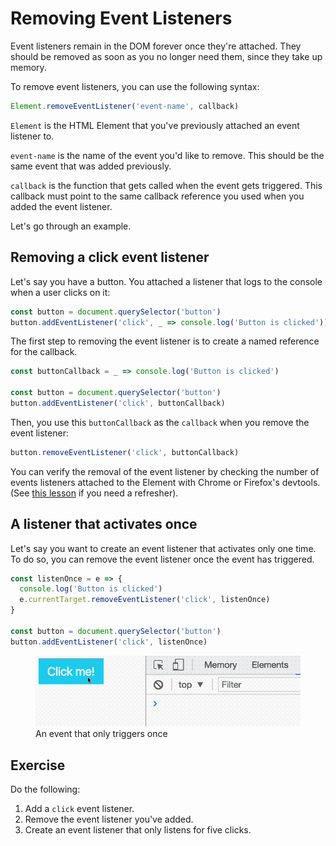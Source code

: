 # Removing Event Listeners

Event listeners remain in the DOM forever once they're attached. They should be removed as soon as you no longer need them, since they take up memory.

To remove event listeners, you can use the following syntax:

```js
Element.removeEventListener('event-name', callback)
```

`Element` is the HTML Element that you've previously attached an event listener to.

`event-name` is the name of the event you'd like to remove. This should be the same event that was added previously.

`callback` is the function that gets called when the event gets triggered. This callback must point to the same callback reference you used when you added the event listener.

Let's go through an example.

## Removing a click event listener

Let's say you have a button. You attached a listener that logs to the console when a user clicks on it:

```js
const button = document.querySelector('button')
button.addEventListener('click', _ => console.log('Button is clicked'))
```

The first step to removing the event listener is to create a named reference for the callback.

```js
const buttonCallback = _ => console.log('Button is clicked')

const button = document.querySelector('button')
button.addEventListener('click', buttonCallback)
```

Then, you use this `buttonCallback` as the `callback` when you remove the event listener:

```js
button.removeEventListener('click', buttonCallback)
```

You can verify the removal of the event listener by checking the number of events listeners attached to the Element with Chrome or Firefox's devtools. (See [this lesson](../01.events.md) if you need a refresher).

## A listener that activates once

Let's say you want to create an event listener that activates only one time. To do so, you can remove the event listener once the event has triggered.

```js
const listenOnce = e => {
  console.log('Button is clicked')
  e.currentTarget.removeEventListener('click', listenOnce)
}

const button = document.querySelector('button')
button.addEventListener('click', listenOnce)
```

<figure>
  <img src="../../images/events/remove/once.gif" alt="An event that only triggers once">
  <figcaption>An event that only triggers once</figcaption>
</figure>

## Exercise

Do the following:

1. Add a `click` event listener.
2. Remove the event listener you've added.
3. Create an event listener that only listens for five clicks.